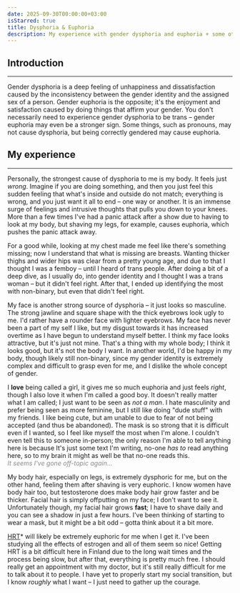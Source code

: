 ```yaml
---
date: 2025-09-30T00:00:00+03:00
isStarred: true
title: Dysphoria & Euphoria
description: My experience with gender dysphoria and euphoria + some other stuff about my gender identity.
---
```

## Introduction
---
Gender dysphoria is a deep feeling of unhappiness and dissatisfaction caused by the inconsistency
between the gender identity and the assigned sex of a person. Gender euphoria is the opposite; it's
the enjoyment and satisfaction caused by doing things that affirm your gender. You don't necessarily
need to experience gender dysphoria to be trans – gender euphoria may even be a stronger sign. Some
things, such as pronouns, may not cause dysphoria, but being correctly gendered may cause euphoria.


## My experience
---
Personally, the strongest cause of dysphoria to me is my body. It feels just *wrong*. Imagine if you
are doing something, and then you just feel this sudden feeling that what's inside and outside do not
match; everything is wrong, and you just want it all to end – one way or another. It is an immense
surge of feelings and intrusive thoughts that pulls you down to your knees. More than a few times I've
had a panic attack after a show due to having to look at my body, but shaving my legs, for example,
causes euphoria, which pushes the panic attack away.

For a good while, looking at my chest made me feel like there's something missing; now I understand
that what is missing are breasts. Wanting thicker thighs and wider hips was clear from a pretty young
age, and due to that I thought I was a femboy – until I heard of trans people. After doing a bit of a
deep dive, as I usually do, into gender identity and I thought I was a trans woman – but it didn't
feel right. After that, I ended up identifying the most with non-binary, but even that didn't feel right.

My face is another strong source of dysphoria – it just looks so masculine. The strong jawline and
square shape with the thick eyebrows look ugly to me. I'd rather have a rounder face with lighter
eyebrows. My face has never been a part of my self I like, but my disgust towards it has increased
overtime as I have begun to understand myself better. I think my face looks attractive, but it's just
not mine. That's a thing with my whole body; I think it looks good, but it's not the body I want. In
another world, I'd be happy in my body, though likely still non-binary, since my gender identity is
extremely complex and difficult to grasp even for me, and I dislike the whole concept of gender.

I **love** being called a girl, it gives me so much euphoria and just feels *right*, though I also love it
when I'm called a good boy. It doesn't really matter what I am called; I just want to be seen as *not
a man*. I hate masculinity and prefer being seen as more feminine, but I still like doing "dude stuff"
with my friends. I like being cute, but am unable to due to fear of not being accepted (and thus be
abandoned). The mask is so strong that it is difficult even if I wanted, so I feel like myself the
most when I'm alone. I couldn't even tell this to someone in-person; the only reason I'm able to tell
anything here is because It's just some text I'm writing, no-one *has to* read anything here, so to my
brain it might as well be that no-one reads this.<br>
<span style="opacity:0.5;">*It seems I've gone off-topic again...*</span>

My body hair, especially on legs, is extremely dysphoric for me, but on the other hand, feeling them
after shaving is very euphoric. I know women have body hair too, but testosterone does make body hair
grow faster and be thicker. Facial hair is simply offputting on my face; I don't want to see it.
Unfortunately though, my facial hair grows **fast**; I have to shave daily and you can see a shadow in
just a few hours. I've been thinking of starting to wear a mask, but it might be a bit odd – gotta
think about it a bit more.

<span style="text-decoration: underline;" title="hormone replacement therapy">HRT</span>* will likely
be extremely euphoric for me when I get it. I've been studying all the effects of estrogen and all of
them seem so nice! Getting HRT is a bit difficult here in Finland due to the long wait times and the
process being slow, but after that, everything is pretty much free. I should really get an appointment
with my doctor, but it's still really difficult for me to talk about it to people. I have yet to
properly start my social transition, but I know *roughly* what I want – I just need to gather up the courage.
